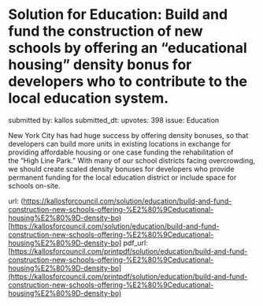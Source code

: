 # Solution for Education: Build and fund the construction of new schools by offering an “educational housing” density bonus for developers who to contribute to the local education system. #

submitted by: kallos
submitted_dt: 
upvotes: 398
issue: Education

New York City has had huge success by offering density bonuses, so that developers can build more units in existing locations in exchange for providing affordable housing or one case funding the rehabilitation of the “High Line Park.” With many of our school districts facing overcrowding, we should create scaled density bonuses for developers who provide permanent funding for the local education district or include space for schools on-site.

url: (https://kallosforcouncil.com/solution/education/build-and-fund-construction-new-schools-offering-%E2%80%9Ceducational-housing%E2%80%9D-density-bo)[https://kallosforcouncil.com/solution/education/build-and-fund-construction-new-schools-offering-%E2%80%9Ceducational-housing%E2%80%9D-density-bo]
pdf_url: [https://kallosforcouncil.com/printpdf/solution/education/build-and-fund-construction-new-schools-offering-%E2%80%9Ceducational-housing%E2%80%9D-density-bo](https://kallosforcouncil.com/printpdf/solution/education/build-and-fund-construction-new-schools-offering-%E2%80%9Ceducational-housing%E2%80%9D-density-bo)